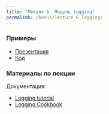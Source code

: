 ```yaml
---
title: "Лекция 6. Модуль logging"
permalink: /bonus/lecture_6_logging/
---
```


### Примеры

* [Презентация](https://gitpitch.com/natenka/pyneng-slides/bonus-logging)
* [Код](https://github.com/pyneng/pyneng-online-bonus/tree/master/examples/06_logging)

### Материалы по лекции

Документация:

* [Logging tutorial](https://docs.python.org/3.6/howto/logging.html)
* [Logging Cookbook](https://docs.python.org/3/howto/logging-cookbook.html)

